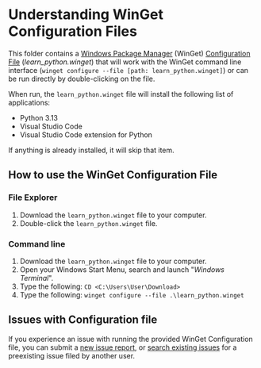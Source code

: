# Understanding WinGet Configuration Files

This folder contains a [Windows Package Manager](https://learn.microsoft.com/windows/package-manager/winget/) (WinGet) [Configuration File](https://learn.microsoft.com/windows/package-manager/configuration/) (_learn_python.winget_) that will work with the WinGet command line interface (`winget configure --file [path: learn_python.winget]`) or can be run directly by double-clicking on the file.

When run, the `learn_python.winget` file will install the following list of applications:

- Python 3.13
- Visual Studio Code
- Visual Studio Code extension for Python

If anything is already installed, it will skip that item. 

## How to use the WinGet Configuration File

### File Explorer

1. Download the `learn_python.winget` file to your computer.
2. Double-click the `learn_python.winget` file.

### Command line

1. Download the `learn_python.winget` file to your computer.
2. Open your Windows Start Menu, search and launch "_Windows Terminal_".
3. Type the following: `CD <C:\Users\User\Download>`
4. Type the following: `winget configure --file .\learn_python.winget`

## Issues with Configuration file

If you experience an issue with running the provided WinGet Configuration file, you can submit a [new issue report](https://github.com/microsoft/winget-dsc/issues/new/choose), or [search existing issues](https://github.com/microsoft/winget-dsc/issues) for a preexisting issue filed by another user.
